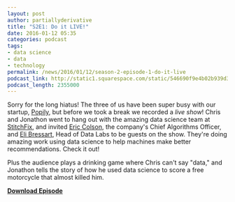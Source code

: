 ```yaml
---
layout: post
author: partiallyderivative
title: "S2E1: Do it LIVE!"
date: 2016-01-12 05:35
categories: podcast
tags:
- data science
- data
- technology
permalink: /news/2016/01/12/season-2-episode-1-do-it-live
podcast_link: http://static1.squarespace.com/static/546690f9e4b02b939d34b2b1/546691b4e4b01fdff0c848ac/56949c2b40667aed16426203/1452579954985/Partially_Derivative_Live_at_StitchFix.mp3
podcast_length: 2355000
---
```


Sorry for the long hiatus! The three of us have been super busy with our
startup, [Popily](http://popily.com), but before we took a break we
recorded a *live show*! Chris and Jonathon went to hang out with the
amazing data science team at [StitchFix](https://www.stitchfix.com/),
and invited [Eric Colson](https://twitter.com/ericcolson), the company's
Chief Algorithms Officer, and [Eli
Bressart](https://twitter.com/astrobiased), Head of Data Labs to be
guests on the show. They're doing amazing work using data science to
help machines make better recommendations. Check it out!

Plus the audience plays a drinking game where Chris can't say "data,"
and Jonathon tells the story of how he used data science to score a free
motorcycle that almost killed him. 

[**Download Episode**](http://static1.squarespace.com/static/546690f9e4b02b939d34b2b1/546691b4e4b01fdff0c848ac/56949c2b40667aed16426203/1452579954985/Partially_Derivative_Live_at_StitchFix.mp3)
